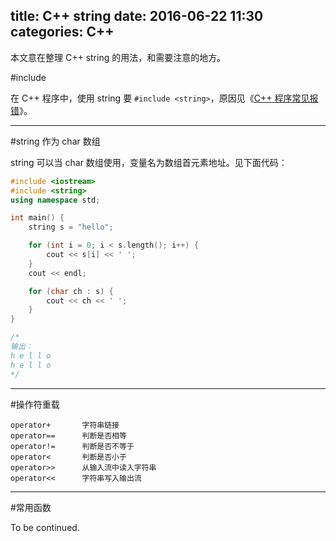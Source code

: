 title: C++ string
date: 2016-06-22 11:30
categories: C++
---

本文意在整理 C++ string 的用法，和需要注意的地方。

<!--- more --->

#include

在 C++ 程序中，使用 string 要 `#include <string>`，原因见《[C++ 程序常见报错](http://syawlaus.github.io/blog/c++/frequent-errors/)》。

---

#string 作为 char 数组

string 可以当 char 数组使用，变量名为数组首元素地址。见下面代码：

```cpp
#include <iostream>
#include <string>
using namespace std;

int main() {
    string s = "hello";

    for (int i = 0; i < s.length(); i++) {
        cout << s[i] << ' ';
    }
    cout << endl;

    for (char ch : s) {
        cout << ch << ' ';
    }
}

/*
输出：
h e l l o 
h e l l o 
*/
```

---

#操作符重载

    operator+       字符串链接
    operator==      判断是否相等
    operator!=      判断是否不等于
    operator<       判断是否小于
    operator>>      从输入流中读入字符串
    operator<<      字符串写入输出流

---

#常用函数

To be continued.
